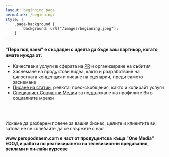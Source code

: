 ```yaml
---
layout: beginning_page
permalink: /beginning/
style: |
    .page-background {
        background: url("/images/beginning.jpeg");
    }
---
```

<h4>"Перо под наем" е създаден с идеята да бъде ваш партньор, когато имате нужда от:</h4>

<ul>
<li>Качествени услуги в сферата на <a href="http://peropodnaem.com/услуги/pr-организиране-на-събития/">PR</a> и организиране на събития</li>
<li>Заснемане на продуктови видеа, както и разработване на цялостната концепция и писане на сценарии, преди самото заснемане</li>
<li><a href="http://peropodnaem.com/услуги/писане-статии-сценарии/">Писане на статии</a>, ревюта, прес-съобщения, както и копирайт услуги</li>
<li><a href="http://peropodnaem.com/услуги/специалист-социални-медии/">Специалист Социални Медии</a> за поддържане на профилите Ви в социалните мрежи</li>
</ul>
<br><br>
<p>Искаме да разберем повече за вашия бизнес, целите и клиентите ви, затова не се колебайте да се свържете с нас!</p>

<p><strong>www.peropodnaem.com e част от продуцентска къща "One Media" ЕООД и работи по реализирането на телевизионни предавания, реклами и он-лайн курсове</strong></p>
